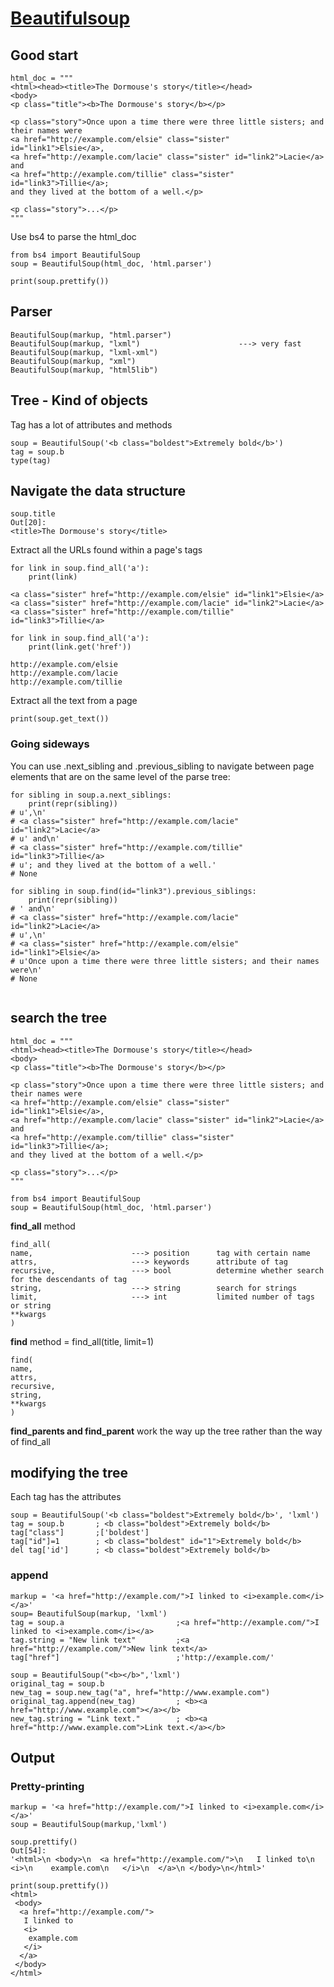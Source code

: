 # [Beautifulsoup](https://www.crummy.com/software/BeautifulSoup/bs4/doc/#find)
## Good start
```
html_doc = """
<html><head><title>The Dormouse's story</title></head>
<body>
<p class="title"><b>The Dormouse's story</b></p>

<p class="story">Once upon a time there were three little sisters; and their names were
<a href="http://example.com/elsie" class="sister" id="link1">Elsie</a>,
<a href="http://example.com/lacie" class="sister" id="link2">Lacie</a> and
<a href="http://example.com/tillie" class="sister" id="link3">Tillie</a>;
and they lived at the bottom of a well.</p>

<p class="story">...</p>
"""
```
Use bs4 to parse the html_doc
```
from bs4 import BeautifulSoup
soup = BeautifulSoup(html_doc, 'html.parser')

print(soup.prettify())
```

## Parser
```
BeautifulSoup(markup, "html.parser")
BeautifulSoup(markup, "lxml")                      ---> very fast
BeautifulSoup(markup, "lxml-xml") 
BeautifulSoup(markup, "xml") 
BeautifulSoup(markup, "html5lib")
```
## Tree - Kind of objects
Tag has a lot of attributes and methods
```
soup = BeautifulSoup('<b class="boldest">Extremely bold</b>')
tag = soup.b
type(tag)
```
## Navigate the data structure
```
soup.title
Out[20]: 
<title>The Dormouse's story</title>
```
Extract all the URLs found within a page's <a> tags
  
```
for link in soup.find_all('a'):
    print(link)
    
<a class="sister" href="http://example.com/elsie" id="link1">Elsie</a>
<a class="sister" href="http://example.com/lacie" id="link2">Lacie</a>
<a class="sister" href="http://example.com/tillie" id="link3">Tillie</a>

for link in soup.find_all('a'):
    print(link.get('href'))
    
http://example.com/elsie
http://example.com/lacie
http://example.com/tillie
```
Extract all the text from a page
```
print(soup.get_text())
```
### Going sideways
You can use .next_sibling and .previous_sibling to navigate between page elements that are on the same level of the parse tree:
```
for sibling in soup.a.next_siblings:
    print(repr(sibling))
# u',\n'
# <a class="sister" href="http://example.com/lacie" id="link2">Lacie</a>
# u' and\n'
# <a class="sister" href="http://example.com/tillie" id="link3">Tillie</a>
# u'; and they lived at the bottom of a well.'
# None

for sibling in soup.find(id="link3").previous_siblings:
    print(repr(sibling))
# ' and\n'
# <a class="sister" href="http://example.com/lacie" id="link2">Lacie</a>
# u',\n'
# <a class="sister" href="http://example.com/elsie" id="link1">Elsie</a>
# u'Once upon a time there were three little sisters; and their names were\n'
# None


```

## search the tree
```
html_doc = """
<html><head><title>The Dormouse's story</title></head>
<body>
<p class="title"><b>The Dormouse's story</b></p>

<p class="story">Once upon a time there were three little sisters; and their names were
<a href="http://example.com/elsie" class="sister" id="link1">Elsie</a>,
<a href="http://example.com/lacie" class="sister" id="link2">Lacie</a> and
<a href="http://example.com/tillie" class="sister" id="link3">Tillie</a>;
and they lived at the bottom of a well.</p>

<p class="story">...</p>
"""

from bs4 import BeautifulSoup
soup = BeautifulSoup(html_doc, 'html.parser')
```

**find_all** method
```
find_all(
name,                      ---> position      tag with certain name
attrs,                     ---> keywords      attribute of tag
recursive,                 ---> bool          determine whether search for the descendants of tag         
string,                    ---> string        search for strings
limit,                     ---> int           limited number of tags or string
**kwargs
)
```

**find** method = find_all(title, limit=1)
```
find(
name, 
attrs, 
recursive, 
string, 
**kwargs
)
```

**find_parents and find_parent** work the way up the tree rather than the way of find_all 

## modifying the tree
Each tag has the attributes    
```
soup = BeautifulSoup('<b class="boldest">Extremely bold</b>', 'lxml')
tag = soup.b       ; <b class="boldest">Extremely bold</b>
tag["class"]       ;['boldest']
tag["id"]=1        ; <b class="boldest" id="1">Extremely bold</b>
del tag['id']      ; <b class="boldest">Extremely bold</b>
```
### append
```
markup = '<a href="http://example.com/">I linked to <i>example.com</i></a>'
soup= BeautifulSoup(markup, 'lxml')
tag = soup.a                         ;<a href="http://example.com/">I linked to <i>example.com</i></a>
tag.string = "New link text"         ;<a href="http://example.com/">New link text</a>
tag["href"]                          ;'http://example.com/'
```
```
soup = BeautifulSoup("<b></b>",'lxml')
original_tag = soup.b               
new_tag = soup.new_tag("a", href="http://www.example.com")
original_tag.append(new_tag)         ; <b><a href="http://www.example.com"></a></b>
new_tag.string = "Link text."        ; <b><a href="http://www.example.com">Link text.</a></b>
```


## Output
### Pretty-printing
```
markup = '<a href="http://example.com/">I linked to <i>example.com</i></a>'
soup = BeautifulSoup(markup,'lxml')

soup.prettify()
Out[54]: 
'<html>\n <body>\n  <a href="http://example.com/">\n   I linked to\n   <i>\n    example.com\n   </i>\n  </a>\n </body>\n</html>'

print(soup.prettify())
<html>
 <body>
  <a href="http://example.com/">
   I linked to
   <i>
    example.com
   </i>
  </a>
 </body>
</html>

```
